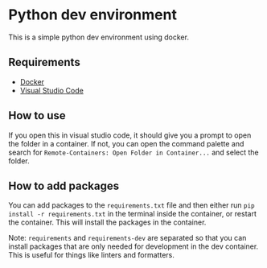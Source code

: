 # Python dev environment

This is a simple python dev environment using docker.

## Requirements

- [Docker](https://www.docker.com/)
- [Visual Studio Code](https://code.visualstudio.com/)

## How to use

If you open this in visual studio code, it should give you a prompt to open the folder in a container. If not, you can open the command palette and search for `Remote-Containers: Open Folder in Container...` and select the folder.

## How to add packages

You can add packages to the `requirements.txt` file and then either run `pip install -r requirements.txt` in the terminal inside the container, or restart the container. This will install the packages in the container.

Note: `requirements` and `requirements-dev` are separated so that you can install packages that are only needed for development in the dev container. This is useful for things like linters and formatters.
